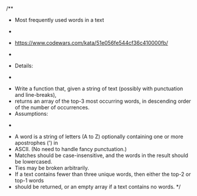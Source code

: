 
/**
 * Most frequently used words in a text
 * <p>
 * https://www.codewars.com/kata/51e056fe544cf36c410000fb/
 * <p>
 * Details:
 * <p>
 * Write a function that, given a string of text (possibly with punctuation and line-breaks),
 * returns an array of the top-3 most occurring words, in descending order of the number of occurrences.
 * Assumptions:
 * <p>
 * A word is a string of letters (A to Z) optionally containing one or more apostrophes (') in
 * ASCII. (No need to handle fancy punctuation.)
 * Matches should be case-insensitive, and the words in the result should be lowercased.
 * Ties may be broken arbitrarily.
 * If a text contains fewer than three unique words, then either the top-2 or top-1 words
 * should be returned, or an empty array if a text contains no words.
 */

